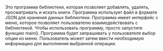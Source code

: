 Это программа библиотеки, которая позволяет добавлять, удалять, просматривать и искать книги. Программа использует файл в формате JSON для хранения данных библиотеки. 
Программа имеет интерфейс с меню, которое позволяет пользователю взаимодействовать с библиотекой.
Чтобы использовать программу, просто запустите функцию main(). Программа будет запрашивать у пользователя выбор опции из меню. 
Пользователь может затем ввести необходимую информацию для выполнения выбранной операции.
